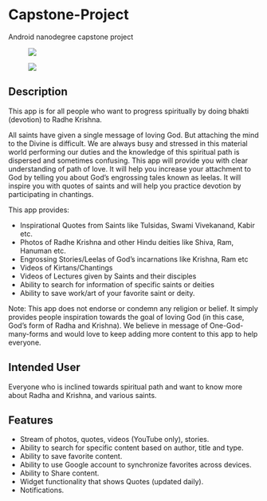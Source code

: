 # Capstone-Project
Android nanodegree capstone project


<figure>
 <a href="http://deepakvadgama.com/images/blog/capstone/screenshot1.png"><img src="http://deepakvadgama.com/images/blog/capstone/screenshot1.png"></a>
</figure>

<figure>
 <a href="http://deepakvadgama.com/images/blog/capstone/screenshot2.png"><img src="http://deepakvadgama.com/images/blog/capstone/screenshot2.png"></a>
</figure>

## Description 

This app is for all people who want to progress spiritually by doing bhakti (devotion) to Radhe Krishna. 

All saints have given a single message of loving God. But attaching the mind to the Divine is difficult. We are always busy and stressed in this material world performing our duties and the knowledge of this spiritual path is dispersed and sometimes confusing. This app will provide you with clear understanding of path of love. It will help you increase your attachment to God by telling you about God’s engrossing tales known as leelas. It will inspire you with quotes of saints and will help you practice devotion by participating in chantings. 

This app provides:

- Inspirational Quotes from Saints like Tulsidas, Swami Vivekanand, Kabir etc.
- Photos of Radhe Krishna and other Hindu deities like Shiva, Ram, Hanuman etc.
- Engrossing Stories/Leelas of God’s incarnations like Krishna, Ram etc
- Videos of Kirtans/Chantings
- Videos of Lectures given by Saints and their disciples
- Ability to search for information of specific saints or deities
- Ability to save work/art of your favorite saint or deity.

Note: This app does not endorse or condemn any religion or belief. It simply provides people inspiration towards the goal of loving God (in this case, God’s form of Radha and Krishna). We believe in message of One-God-many-forms and would love to keep adding more content to this app to help everyone. 

## Intended User

Everyone who is inclined towards spiritual path and want to know more about Radha and Krishna, and various saints.

## Features

- Stream of photos, quotes, videos (YouTube only), stories. 
- Ability to search for specific content based on author, title and type.
- Ability to save favorite content.
- Ability to use Google account to synchronize favorites across devices.
- Ability to Share content.
- Widget functionality that shows Quotes (updated daily).
- Notifications. 
